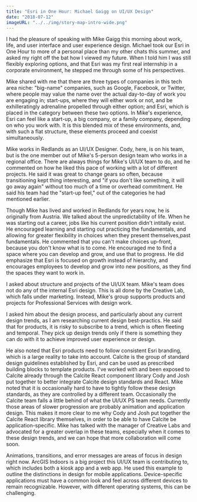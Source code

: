 ```yaml
---
title: "Esri in One Hour: Michael Gaigg on UI/UX Design" 
date: "2018-07-12"
imageURL: "../../img/story-map-intro-wide.png"
---
```

I had the pleasure of speaking with Mike Gaigg this morning about work, life, and user interface and user experience design. Michael took our Esri in One Hour to more of a personal place than my other chats this summer, and asked my right off the bat how I viewed my future. When I told him I was still flexibly exploring options, and that Esri was my first real internship in a corporate environment, he stepped me through some of his perspectives. 

Mike shared with me that there are three types of companies in this tech area niche: "big-name" companies, such as Google, Facebook, or Twitter, where people may value the name over the actual day-to-day of work you are engaging in; start-ups, where they will either work or not, and be exhilleratingly adrenaline propelled through either option; and Esri, which is placed in the category between these two options. In Mike's experience, Esri can feel like a start-up, a big company, or a family company, depending on who you work with. It is this blended mix of these environments, and, with such a flat structure, these elements proceed and coexist simultaneously. 

Mike works in Redlands as an UI/UX Designer. Cody, here, is on his team, but is the one member out of Mike's 5-person design team who works in a regional office. There are always things for Mike's UI/UX team to do, and he commented on how he liked this pace of working with a lot of different projects. He said it was great to change gears so often, because transitioning kept thing interesting, and "if you don't like something, it will go away again" without too much of a time or overhead commitment. He said his team had the "start-up feel," out of the categories he had mentioned earlier. 

Though Mike has lived and worked in Redlands for years now, he is originally from Austria. We talked about the unpredictability of life. When he was starting out a career, jobs like his current position didn't intitally exist. He encouraged learning and starting out practicing the fundamentals, and allowing for greater flexibility in choices when they present themselves,past fundamentals. He commented that you can't make choices up-front, because you don't know what is to come. He encouraged me to find a space where you can develop and grow, and use that to progress. He did emphasize that Esri is focused on growth instead of hierarchy, and encourages employees to develop and grow into new positions, as they find the spaces they want to work in. 

I asked about structure and projects of the UI/UX team. Mike's team does not do any of the internal Esri design. This is all done by the Creative Lab, which falls under marketing. Instead, Mike's group supports products and projects for Professional Services with design work. 

I asked him about the design process, and particularly about any current design trends, as I am researching current design best-practics. He said that for products, it is risky to subscribe to a trend, which is often fleeting and temporal. They pick up design trends only if there is something they can do with it to achieve improved user experience or design. 

He also noted that Esri products need to follow consistent Esri branding, which is a large reality to take into account. Calcite is the group of standard design guidelines established by Esri, and can be used as prescribed building blocks to template products. I've worked with and been exposed to Calcite already through the Calcite React component library Cody and Josh put together to better integrate Calcite design standards and React. Mike noted that it is occasionally hard to have to tightly follow these design standards, as they are controlled by a different team. Occasionally the Calcite team falls a little behind of what the UI/UX PS team needs. Currently those areas of slower progression are probably animation and application design. This makes it more clear to me why Cody and Josh put together the Calcite React library themselves, in order to be able to have Calcite be application-specific. Mike has talked with the manager of Creative Labs and advocated for a greater overlap in these teams, especially when it comes to these design trends, and we can hope that more collaboration will come soon. 

Animations, transitions, and error messages are areas of focus in design right now. ArcGIS Indoors is a big project this UI/UX team is contributing to, which includes both a kiosk app and a web app. He used this example to outline the distinctions in design for mobile applications. Device-specific applications must have a common look and feel across different devices to remain recognizable. However, with different operating systems, this can be challenging. 